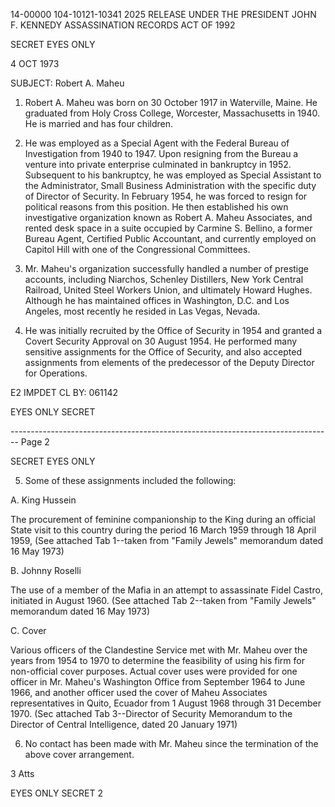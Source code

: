 14-00000
104-10121-10341
2025 RELEASE UNDER THE PRESIDENT JOHN F. KENNEDY ASSASSINATION RECORDS ACT OF 1992

SECRET
EYES ONLY

4 OCT 1973

SUBJECT: Robert A. Maheu

1.  Robert A. Maheu was born on 30 October 1917 in Waterville, Maine. He graduated from Holy Cross College, Worcester, Massachusetts in 1940. He is married and has four children.

2.  He was employed as a Special Agent with the Federal Bureau of Investigation from 1940 to 1947. Upon resigning from the Bureau a venture into private enterprise culminated in bankruptcy in 1952. Subsequent to his bankruptcy, he was employed as Special Assistant to the Administrator, Small Business Administration with the specific duty of Director of Security. In February 1954, he was forced to resign for political reasons from this position. He then established his own investigative organization known as Robert A. Maheu Associates, and rented desk space in a suite occupied by Carmine S. Bellino, a former Bureau Agent, Certified Public Accountant, and currently employed on Capitol Hill with one of the Congressional Committees.

3.  Mr. Maheu's organization successfully handled a number of prestige accounts, including Niarchos, Schenley Distillers, New York Central Railroad, United Steel Workers Union, and ultimately Howard Hughes. Although he has maintained offices in Washington, D.C. and Los Angeles, most recently he resided in Las Vegas, Nevada.

4.  He was initially recruited by the Office of Security in 1954 and granted a Covert Security Approval on 30 August 1954. He performed many sensitive assignments for the Office of Security, and also accepted assignments from elements of the predecessor of the Deputy Director for Operations.

E2 IMPDET
CL BY: 061142

EYES ONLY
SECRET


-------------------------------------------------------------------------------- Page 2

SECRET
EYES ONLY

5. Some of these assignments included the following:

A. King Hussein

The procurement of feminine companionship to the King during an official State visit to this country during the period 16 March 1959 through 18 April 1959, (See attached Tab 1--taken from "Family Jewels" memorandum dated 16 May 1973)

B. Johnny Roselli

The use of a member of the Mafia in an attempt to assassinate Fidel Castro, initiated in August 1960. (See attached Tab 2--taken from "Family Jewels" memorandum dated 16 May 1973)

C. Cover

Various officers of the Clandestine Service met with Mr. Maheu over the years from 1954 to 1970 to determine the feasibility of using his firm for non-official cover purposes. Actual cover uses were provided for one officer in Mr. Maheu's Washington Office from September 1964 to June 1966, and another officer used the cover of Maheu Associates representatives in Quito, Ecuador from 1 August 1968 through 31 December 1970. (Sec attached Tab 3--Director of Security Memorandum to the Director of Central Intelligence, dated 20 January 1971)

6. No contact has been made with Mr. Maheu since the termination of the above cover arrangement.

3 Atts

EYES ONLY
SECRET
2
